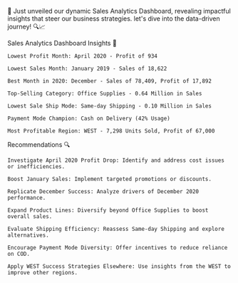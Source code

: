 🚀 Just unveiled our dynamic Sales Analytics Dashboard, 
    revealing impactful insights that steer our business strategies. 
    let's dive into the data-driven journey! 🔍📈

Sales Analytics Dashboard Insights 🚀

    Lowest Profit Month: April 2020 - Profit of 934
  
    Lowest Sales Month: January 2019 - Sales of 18,622
 
    Best Month in 2020: December - Sales of 78,409, Profit of 17,892

    Top-Selling Category: Office Supplies - 0.64 Million in Sales
    
    Lowest Sale Ship Mode: Same-day Shipping - 0.10 Million in Sales
    
    Payment Mode Champion: Cash on Delivery (42% Usage)
  
    Most Profitable Region: WEST - 7,298 Units Sold, Profit of 67,000

Recommendations 🔍
    
    Investigate April 2020 Profit Drop: Identify and address cost issues or inefficiencies.
     
    Boost January Sales: Implement targeted promotions or discounts.
 
    Replicate December Success: Analyze drivers of December 2020 performance.

    Expand Product Lines: Diversify beyond Office Supplies to boost overall sales.

    Evaluate Shipping Efficiency: Reassess Same-day Shipping and explore alternatives.

    Encourage Payment Mode Diversity: Offer incentives to reduce reliance on COD.

    Apply WEST Success Strategies Elsewhere: Use insights from the WEST to improve other regions.
